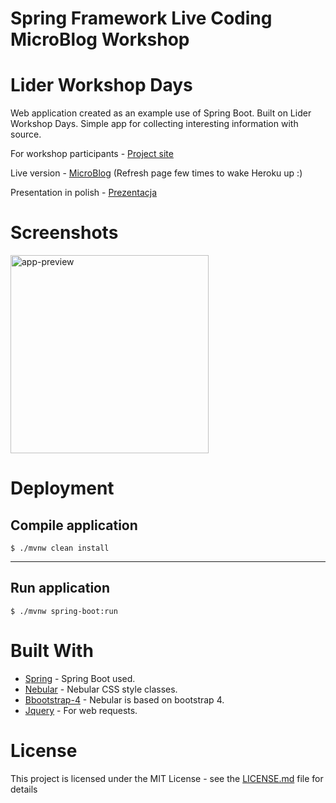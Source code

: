 # Spring Framework Live Coding MicroBlog Workshop
# Lider Workshop Days
Web application created as an example use of Spring Boot. Built on Lider Workshop Days.
Simple app for collecting interesting information with source.

For workshop participants - [Project site](https://peterporzuczek.github.io/microBlog-workshop/)

Live version - [MicroBlog](https://lider-microblog.herokuapp.com) (Refresh page few times to wake Heroku up :)


Presentation in polish - [Prezentacja](https://drive.google.com/file/d/1VuVEQ0u3sbxhr7N1afcEO4SqBsX7pSUA/view?usp=sharing)


Screenshots
========
<div>
<img src="https://i.imgur.com/JZGvFiu.png" alt="app-preview"  height="317">
</div>

Deployment
========
Compile application
----
	$ ./mvnw clean install
----
Run application
----
	$ ./mvnw spring-boot:run

Built With
========
* [Spring](https://spring.io) - Spring Boot used.
* [Nebular](https://github.com/akveo/nebular) - Nebular CSS style classes.
* [Bbootstrap-4](https://v4-alpha.getbootstrap.com) - Nebular is based on bootstrap 4.
* [Jquery](https://jquery.com) - For web requests.

License
========
This project is licensed under the MIT License - see the [LICENSE.md](LICENSE.md) file for details
